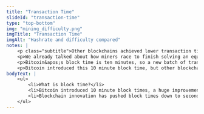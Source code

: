 ```yaml
--- 
title: "Transaction Time"
slideId: "transaction-time"
type: "top-bottom"
img: "mining_difficulty.png"
imgTitle: "Transaction Time"
imgAlt: "Hashrate and difficulty compared"
notes: | 
    <p class="subtitle">Other blockchains achieved lower transaction times by confirming more blocks.</p>
    <p>We already talked about how miners race to finish solving an equation in a certain amount of time. For the Bitcoin network, it usually takes about 10 minutes to solve this equation and write the next block. The period of time it takes to create one block is known as the chain&apos;s &#x201C;block time&#x201D;. The block time isn&apos;t necessarily a set duration, but rather the average amount of time it takes to solve that really tough math problem. The goal when creating this math problem is to have it ideally take as close to ten minutes as possible to solve. If this is not occuring, the difficulty of these math problems go up or down, depending on if the problem is being solved faster or slower than ten minutes on average.</p>
    <p>Bitcoin&apos;s block time is ten minutes, so a new batch of transactions is compiled by miners into a block every 10 minutes. This ten minute figure is particularly interesting considering a normal wire transfer takes at least 3 days to complete, often more depending on how fast the respective banks process the transaction. So bitcoin cut money transmission from a 3-5 day waiting period to a 10 minute waiting period.</p>
    <p>Bitcoin introduced this 10 minute block time, but other blockchains have innovated in order to cut down block times to under a minute.</p>
bodyText: | 
    <ul>
        <li>What is block time?</li>
        <li>Bitcoin introduced 10 minute block times, a huge improvement from 3 day bank transfers</li>
        <li>Blockchain innovation has pushed block times down to seconds</li>
    </ul>  
---
```

